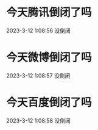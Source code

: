 # 今天腾讯倒闭了吗

2023-3-12 1:08:56 没倒闭

# 今天微博倒闭了吗

2023-3-12 1:08:57 没倒闭

# 今天百度倒闭了吗

2023-3-12 1:08:58 没倒闭

